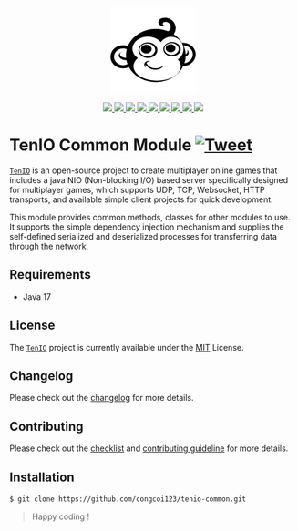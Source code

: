 <p align="center">
    <a href="#">
        <img src="https://github.com/congcoi123/tenio/blob/master/assets/tenio-github-logo.png">
    </a>
</p>
<p align="center">
    <a href="https://mvnrepository.com/artifact/io.github.congcoi123/tenio-common">
        <img src="https://img.shields.io/maven-central/v/io.github.congcoi123/tenio-common.svg">
    </a>
    <a href="https://javadoc.io/doc/io.github.congcoi123/tenio-common">
        <img src="https://javadoc.io/badge2/io.github.congcoi123/tenio-common/javadoc.svg">
    </a>
    <a href="LICENSE">
        <img src="https://img.shields.io/badge/license-MIT-blue.svg">
    </a>
    <a href="https://github.com/congcoi123/tenio-common/actions">
        <img src="https://github.com/congcoi123/tenio-common/actions/workflows/maven.yml/badge.svg">
    </a>    
    <a href="https://coveralls.io/github/congcoi123/tenio-common">
        <img src="https://coveralls.io/repos/github/congcoi123/tenio-common/badge.svg?branch=master">
    </a>
    <a href="#">
        <img src="https://img.shields.io/github/last-commit/congcoi123/tenio-common">
    </a>
    <a href="https://github.com/congcoi123/tenio-common/issues">
        <img src="https://img.shields.io/github/issues/congcoi123/tenio-common">
    </a>
    <a href="CONTRIBUTING.md">
        <img src="https://img.shields.io/badge/PRs-welcome-brightgreen.svg">
    </a>
    <a href="https://discord.gg/MGCxEwUR">
        <img src="https://img.shields.io/discord/1146091189456613407">
    </a>
</p>

# TenIO Common Module [![Tweet](https://img.shields.io/twitter/url/http/shields.io.svg?style=social)](https://twitter.com/intent/tweet?text=TenIO%20is%20a%20java%20NIO%20based%20server%20specifically%20designed%20for%20multiplayer%20games.%0D%0A&url=https://github.com/congcoi123/tenio%0D%0A&hashtags=tenio,java,gameserver,multiplayer,nio,netty,jetty,msgpack,cocos2dx,unity,libgdx,phaserjs%0D%0A&via=congcoi123)
[`TenIO`](https://github.com/congcoi123/tenio) is an open-source project to create multiplayer online games that includes a java NIO (Non-blocking I/O) 
based server specifically designed for multiplayer games, which supports UDP, TCP, Websocket, HTTP transports, and available simple client projects for quick development.

This module provides common methods, classes for other modules to use. It supports the simple dependency injection 
mechanism and supplies the self-defined serialized and deserialized processes for transferring data through the network.

## Requirements
- Java 17

## License
The [`TenIO`](https://github.com/congcoi123/tenio) project is currently available under the [MIT](LICENSE) License.

## Changelog
Please check out the [changelog](CHANGELOG.md) for more details.

## Contributing
Please check out the [checklist](CHECKLIST.md) and [contributing guideline](CONTRIBUTING.md) for more details.

## Installation
```sh
$ git clone https://github.com/congcoi123/tenio-common.git
```

> Happy coding !
